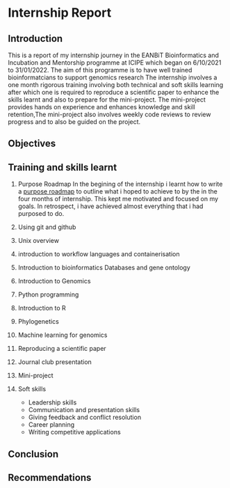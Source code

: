 # Internship Report
## Introduction 
This is a report of my internship journey in the EANBiT Bioinformatics and Incubation and Mentorship programme at ICIPE which began on 6/10/2021 to 31/01/2022. The aim of this programme is to have well trained bioinformatcians to support genomics research The internship involves a one month rigorous training involving both technical and soft skills learning after which one is required to reproduce a scientific paper to enhance the skills learnt and also to prepare for the mini-project. The mini-project provides hands on experience and enhances knowledge and skill retention,The mini-project also involves weekly code reviews to review progress and to also be guided on the project.

## Objectives



## Training and skills learnt
1. Purpose Roadmap 
In the begining of the internship i learnt how to write a [purpose roadmap](url) to outline what i hoped to achieve to by the in the four months of internship. This kept me motivated and  focused on my goals. In retrospect, i have achieved almost everything that i had purposed to do.



3. Using git and github


5. Unix overview
6. introduction to workflow languages and containerisation
7. Introduction to bioinformatics Databases and gene ontology
8. Introduction to Genomics
9. Python programming
10. Introduction to R
11. Phylogenetics
12. Machine learning for genomics
13. Reproducing a scientific paper
14. Journal club presentation
15. Mini-project
16. Soft skills 
    - Leadership skills
    - Communication and presentation  skills
    - Giving feedback and conflict resolution 
    - Career planning 
    - Writing competitive applications
 
 ## Conclusion
 
 ## Recommendations
 

